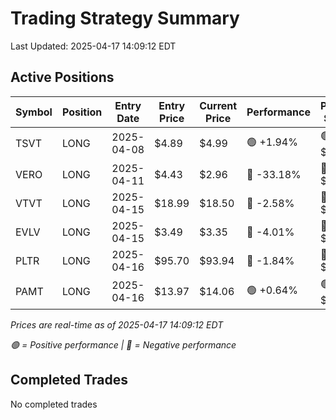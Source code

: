 # Trading Strategy Summary

Last Updated: 2025-04-17 14:09:12 EDT

## Active Positions

| Symbol | Position | Entry Date | Entry Price | Current Price | Performance | P/L per Share |
|--------|----------|------------|-------------|---------------|-------------|--------------|
| TSVT | LONG | 2025-04-08 | $4.89 | $4.99 | 🟢 +1.94% | 🟢 $+0.10 |
| VERO | LONG | 2025-04-11 | $4.43 | $2.96 | 🔴 -33.18% | 🔴 $-1.47 |
| VTVT | LONG | 2025-04-15 | $18.99 | $18.50 | 🔴 -2.58% | 🔴 $-0.49 |
| EVLV | LONG | 2025-04-15 | $3.49 | $3.35 | 🔴 -4.01% | 🔴 $-0.14 |
| PLTR | LONG | 2025-04-16 | $95.70 | $93.94 | 🔴 -1.84% | 🔴 $-1.77 |
| PAMT | LONG | 2025-04-16 | $13.97 | $14.06 | 🟢 +0.64% | 🟢 $+0.09 |

*Prices are real-time as of 2025-04-17 14:09:12 EDT*

*🟢 = Positive performance | 🔴 = Negative performance*

## Completed Trades

No completed trades